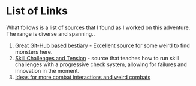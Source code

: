 # List of Links
What follows is a list of sources that I found as I worked on this adventure. The range is diverse and spanning..
1. [Great Git-Hub based bestiary](https://dr-eigenvalue.github.io/bestiary/) - Excellent source for some weird to find monsters here. 
2. [Skill Challenges and Tension](https://www.optionalrule.com/2021/01/03/progressive-failures-and-rising-tension-in-5th-edition/) - source that teaches how to run skill challenges with a progressive check system, allowing for failures and innovation in the moment. 
3. [Ideas for more combat interactions and weird combats](https://www.reddit.com/r/dndnext/comments/orc5a3/what_are_fun_elements_that_can_be_added_to_combat/)
